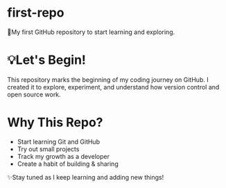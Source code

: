# first-repo
🌟My first GitHub repository to start learning and exploring.
<br>
# 💡Let's Begin!
This repository marks the beginning of my coding journey on GitHub.
I created it to explore, experiment, and understand how version control and open source work.

# Why This Repo?
- Start learning Git and GitHub
- Try out small projects
- Track my growth as a developer
- Create a habit of building & sharing

✨Stay tuned as I keep learning and adding new things!
